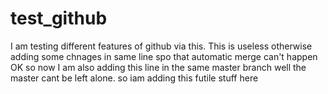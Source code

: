 
# test_github
I am testing different features of github via this. This is useless otherwise
adding some chnages in same line spo that automatic merge can't happen
OK so now I am also adding this line in the same master branch
well the master cant be left alone. so iam adding this futile stuff here

